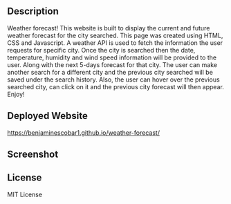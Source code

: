 ## Description

Weather forecast! This website is built to display the current and future weather forecast for the city searched. This page was created using HTML, CSS and Javascript. A weather API is used to fetch the information the user requests for specific city. Once the city is searched then the date, temperature, humidity and wind speed information will be provided to the user. Along with the next 5-days forecast for that city. The user can make another search for a different city and the previous city searched will be saved under the search history. Also, the user can hover over the previous searched city, can click on it and the previous city forecast will then appear. Enjoy!

## Deployed Website
https://benjaminescobar1.github.io/weather-forecast/

## Screenshot



## License

MIT License
